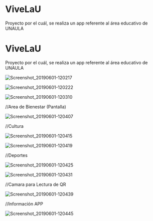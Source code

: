 # ViveLaU
Proyecto por el cuál, se realiza un app referente al área educativo de UNAULA 

# ViveLaU
Proyecto por el cuál, se realiza un app referente al área educativo de UNAULA 


![Screenshot_20190601-120217](https://user-images.githubusercontent.com/44513258/58751632-7f5f6680-8466-11e9-8823-7ddd3798fc83.png)

![Screenshot_20190601-120222](https://user-images.githubusercontent.com/44513258/58751633-7f5f6680-8466-11e9-9c5c-c36fdb8e6008.png)

![Screenshot_20190601-120310](https://user-images.githubusercontent.com/44513258/58751634-7ff7fd00-8466-11e9-8897-874d10945a92.png)

//Area de Bienestar (Pantalla)

![Screenshot_20190601-120407](https://user-images.githubusercontent.com/44513258/58751635-7ff7fd00-8466-11e9-8f48-222ea573388e.png)

//Cultura

![Screenshot_20190601-120415](https://user-images.githubusercontent.com/44513258/58751626-7e2e3980-8466-11e9-8eb5-ebf6746567c0.png)

![Screenshot_20190601-120419](https://user-images.githubusercontent.com/44513258/58751627-7ec6d000-8466-11e9-8ed7-02cdc3c00f37.png)

//Deportes

![Screenshot_20190601-120425](https://user-images.githubusercontent.com/44513258/58751628-7ec6d000-8466-11e9-867b-9311f0e0c851.png)


![Screenshot_20190601-120431](https://user-images.githubusercontent.com/44513258/58751629-7ec6d000-8466-11e9-8943-e7aa07fd70e2.png)


//Camara para Lectura de QR

![Screenshot_20190601-120439](https://user-images.githubusercontent.com/44513258/58751630-7f5f6680-8466-11e9-8246-89d0cfe4667f.png)

//Información APP

![Screenshot_20190601-120445](https://user-images.githubusercontent.com/44513258/58751631-7f5f6680-8466-11e9-901a-d1670f0f55f5.png)
